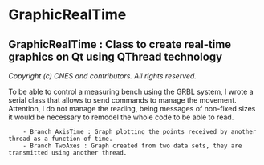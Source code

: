 <h1>GraphicRealTime</h1>
        
<h2>GraphicRealTime : Class to create real-time graphics on Qt using QThread technology</h2>

*Copyright (c) CNES and contributors. All rights reserved.*

<p>To be able to control a measuring bench using the GRBL system, I wrote a serial class that allows to send commands to manage the movement. 
        Attention, I do not manage the reading, being messages of non-fixed sizes it would be necessary to remodel the whole code to be able to read.</p>
        
        - Branch AxisTime : Graph plotting the points received by another thread as a function of time.
        - Branch TwoAxes : Graph created from two data sets, they are transmitted using another thread.

